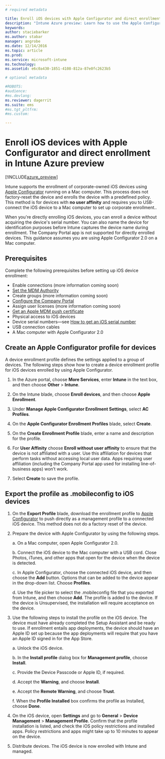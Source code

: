 ```yaml
---
# required metadata

title: Enroll iOS devices with Apple Configurator and direct enrollment | Intune Azure preview | Microsoft Docs
description: "Intune Azure preview: Learn how to use the Apple Configurator to enroll corporate-owned iOS devices with direct enrollment."
keywords:
author: staciebarker
ms.author: stabar
manager: angrobe
ms.date: 12/14/2016
ms.topic: article
ms.prod:
ms.service: microsoft-intune
ms.technology:
ms.assetid: e6c0a430-1851-4108-812a-87e0fc2623b5

# optional metadata

#ROBOTS:
#audience:
#ms.devlang:
ms.reviewer: dagerrit
ms.suite: ems
#ms.tgt_pltfrm:
#ms.custom:

---
```


# Enroll iOS devices with Apple Configurator and direct enrollment in Intune Azure preview

[!INCLUDE[azure_preview](../includes/azure_preview.md)]

Intune supports the enrollment of corporate-owned iOS devices using [Apple Configurator](https://itunes.apple.com/us/app/apple-configurator-2/id1037126344?mt=12) running on a Mac computer. This process does not factory-reset the device and enrolls the device with a predefined policy. This method is for devices with **no user affinity** and requires you to USB-connect the iOS device to a Mac computer to set up corporate enrollment..  

When you're directly enrolling iOS devices, you can enroll a device without acquiring the device's serial number. You can also name the device for identification purposes before Intune captures the device name during enrollment. The Company Portal app is not supported for directly enrolled devices. This guidance assumes you are using Apple Configurator 2.0 on a Mac computer.

## Prerequisites

Complete the following prerequisites before setting up iOS device enrollment:

- Enable connections (more information coming soon)
- [Set the MDM Authority](set-mdm-authority.md)
- Create groups (more information coming soon)
- [Configure the Company Portal](/intune-azure/manage-apps/company-portal-app.md)
- Assign user licenses (more information coming soon)
- [Get an Apple MDM push certificate](get-an-apple-mdm-push-certificate.md)
- Physical access to iOS devices
- Device serial numbers—see [How to get an iOS serial number](https://support.apple.com/en-us/HT204308)
- USB connection cables
- A Mac computer with Apple Configurator 2.0

## Create an Apple Configurator profile for devices

A device enrollment profile defines the settings applied to a group of devices. The following steps show how to create a device enrollment profile for iOS devices enrolled by using Apple Configurator.

1. In the Azure portal, choose **More Services**, enter **Intune** in the text box, and then choose **Other** > **Intune**.

2. On the Intune blade, choose **Enroll devices**, and then choose **Apple Enrollment**.

3. Under **Manage Apple Configurator Enrollment Settings**, select **AC Profiles**.

4. On the **Apple Configurator Enrollment Profiles** blade, select **Create**.

5. On the **Create Enrollment Profile** blade, enter a name and description for the profile.

6. For **User Affinity** choose **Enroll without user affinity** to ensure that the device is not affiliated with a user. Use this affiliation for devices that perform tasks without accessing local user data. Apps requiring user affiliation (including the Company Portal app used for installing line-of-business apps) won’t work.

7. Select **Create** to save the profile.

## Export the profile as .mobileconfig to iOS devices

1. On the **Export Profile** blade, download the enrollment profile to [Apple Configurator](https://itunes.apple.com/us/app/apple-configurator-2/id1037126344?mt=12) to push directly as a management profile to a connected iOS device. This method does not do a factory reset of the device.

2. Prepare the device with Apple Configurator by using the following steps.

   a. On a Mac computer, open Apple Configurator 2.0.

   b. Connect the iOS device to the Mac computer with a USB cord. Close Photos, iTunes, and other apps that open for the device when the device is detected.

   c. In Apple Configurator, choose the connected iOS device, and then choose the **Add** button. Options that can be added to the device appear in the drop-down list. Choose **Profiles**.

   d. Use the file picker to select the .mobileconfig file that you exported from Intune, and then choose **Add**. The profile is added to the device. If the device is Unsupervised, the installation will require acceptance on the device.

3. Use the following steps to install the profile on the iOS device. The device must have already completed the Setup Assistant and be ready to use. If enrollment entails app deployments, the device should have an Apple ID set up because the app deployments will require that you have an Apple ID signed in for the App Store.

   a. Unlock the iOS device.

   b. In the **Install profile** dialog box for **Management profile**, choose **Install**.

   c. Provide the Device Passcode or Apple ID, if required.

   d. Accept the **Warning**, and choose **Install**.

   e. Accept the **Remote Warning**, and choose **Trust**.

   f. When the **Profile Installed** box confirms the profile as Installed, choose **Done**.

4. On the iOS device, open **Settings** and go to **General** > **Device Management** > **Management Profile**. Confirm that the profile installation is listed, and check the iOS policy restrictions and installed apps. Policy restrictions and apps might take up to 10 minutes to appear on the device.

5. Distribute devices. The iOS device is now enrolled with Intune and managed.
